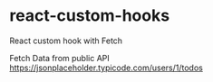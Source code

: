 # react-custom-hooks

React custom hook with Fetch

Fetch Data from public API https://jsonplaceholder.typicode.com/users/1/todos

